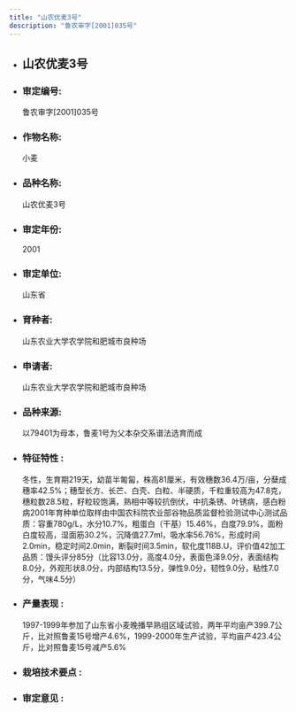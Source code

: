 ```yaml
---
title: "山农优麦3号"
description: "鲁农审字[2001]035号"
---
```

* ## 山农优麦3号
* ###  审定编号:  
   鲁农审字[2001]035号

*  ### 作物名称:  
   小麦

*   ###  品种名称: 
    山农优麦3号

*   ### 审定年份: 
    2001

*   ### 审定单位:  
    山东省

*   ### 育种者:  
    山东农业大学农学院和肥城市良种场

*   ### 申请者:  
    山东农业大学农学院和肥城市良种场

*   ### 品种来源:  
    以79401为母本，鲁麦1号为父本杂交系谱法选育而成

*   ### 特征特性 : 
    冬性，生育期219天，幼苗半匍匐，株高81厘米，有效穗数36.4万/亩，分蘖成穗率42.5%；穗型长方、长芒、白壳、白粒、半硬质，千粒重较高为47.8克，穗粒数28.5粒，籽粒较饱满，熟相中等较抗倒伏，中抗条锈、叶锈病，感白粉病2001年育种单位取样由中国农科院农业部谷物品质监督检验测试中心测试品质：容重780g/L，水分10.7%，粗蛋白（干基）15.46%，白度79.9%，面粉白度较高，湿面筋30.2%，沉降值27.7ml，吸水率56.76%，形成时间2.0min，稳定时间2.0min，断裂时间3.5min，软化度118B.U，评价值42加工品质：馒头评分85分（比容13.0分，高度4.0分，表面色泽9.0分，表面结构8.0分，外观形状8.0分，内部结构13.5分，弹性9.0分，韧性9.0分，粘性7.0分，气味4.5分）

*   ### 产量表现 : 
    1997-1999年参加了山东省小麦晚播早熟组区域试验，两年平均亩产399.7公斤，比对照鲁麦15号增产4.6%，1999-2000年生产试验，平均亩产423.4公斤，比对照鲁麦15号减产5.6%

*   ### 栽培技术要点 : 
    

*   ### 审定意见 : 
    
